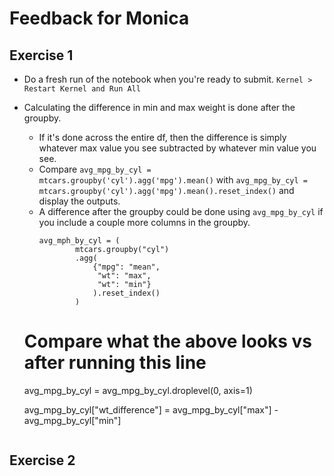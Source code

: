 # Feedback for Monica

## Exercise 1
* Do a fresh run of the notebook when you're ready to submit. `Kernel > Restart Kernel and Run All` 
* Calculating the difference in min and max weight is done after the groupby.
   * If it's done across the entire df, then the difference is simply whatever max value you see subtracted by whatever min value you see.
   * Compare `avg_mpg_by_cyl = mtcars.groupby('cyl').agg('mpg').mean()` with `avg_mpg_by_cyl = mtcars.groupby('cyl').agg('mpg').mean().reset_index()` and display the outputs.
   * A difference after the groupby could be done using `avg_mpg_by_cyl` if you include a couple more columns in the groupby.
      ```
      avg_mph_by_cyl = (
              mtcars.groupby("cyl")
              .agg(
                  {"mpg": "mean",
                   "wt": "max",
                   "wt": "min"}
                  ).reset_index()
              )
      
    # Compare what the above looks vs after running this line
    avg_mpg_by_cyl = avg_mpg_by_cyl.droplevel(0, axis=1)
    
    avg_mpg_by_cyl["wt_difference"] = avg_mpg_by_cyl["max"] - avg_mpg_by_cyl["min"]
    ```

## Exercise 2